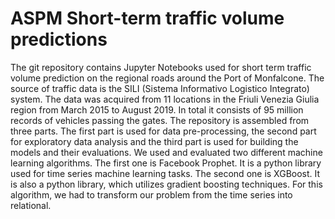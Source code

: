 # ASPM Short-term traffic volume predictions
The git repository contains Jupyter Notebooks used for short term traffic volume prediction on the regional roads around the Port of Monfalcone. The source of traffic data is the SILI (Sistema Informativo Logistico Integrato) system. The data was acquired from 11 locations in the Friuli Venezia Giulia region from March 2015 to August 2019. In total it consists of 95 million records of vehicles passing the gates. The repository is assembled from three parts. The first part is used for data pre-processing, the second part for exploratory data analysis and the third part is used for building the models and their evaluations. We used and evaluated two different machine learning algorithms. The first one is Facebook Prophet. It is a python library used for time series machine learning tasks. The second one is XGBoost. It is also a python library, which utilizes gradient boosting techniques. For this algorithm, we had to transform our problem from the time series into relational. 
